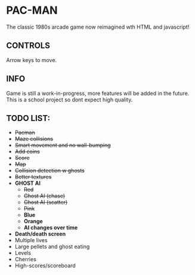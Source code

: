 # PAC-MAN
The classic 1980s arcade game now reimagined wth HTML and javascript!
## CONTROLS
Arrow keys to move.
## INFO
Game is still a work-in-progress, more features will be added in the future.<br/>
This is a school project so dont expect high quality.
## TODO LIST:
* ~~Pacman~~
* ~~Maze collisions~~
* ~~Smart movement and no wall-bumping~~
* ~~Add coins~~ 
* ~~Score~~
* ~~Map~~
* ~~Collision detection w ghosts~~
* ~~Better textures~~
* __GHOST AI__
    * ~~Red~~
    * ~~Ghost AI (chase)~~
    * ~~Ghost AI (scatter)~~
    * ~~Pink~~
    * __Blue__
    * __Orange__
    * __AI changes over time__
* __Death/death screen__
* Multiple lives
* Large pellets and ghost eating
* Levels
* Cherries
* High-scores/scoreboard
